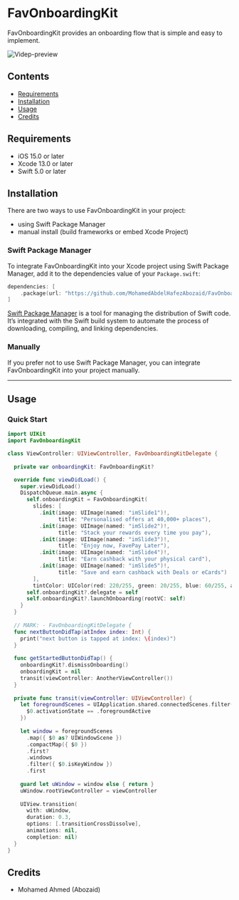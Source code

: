 #  FavOnboardingKit

FavOnboardingKit provides an onboarding flow that is simple and easy to implement.

![Videp-preview](https://raw.githubusercontent/MohamedAbdelHafezAbozaid/FavOnboardingKit/main/Videp-preview.gif)
## Contents

- [Requirements](#requirements)
- [Installation](#installation)
- [Usage](#usage)
- [Credits](#credits)

## Requirements

- iOS 15.0 or later
- Xcode 13.0 or later
- Swift 5.0 or later


## Installation
There are two ways to use FavOnboardingKit in your project:
- using Swift Package Manager
- manual install (build frameworks or embed Xcode Project)

### Swift Package Manager

To integrate FavOnboardingKit into your Xcode project using Swift Package Manager, add it to the dependencies value of your `Package.swift`:

```swift
dependencies: [
    .package(url: "https://github.com/MohamedAbdelHafezAbozaid/FavOnboardingKit.git", .upToNextMajor(from: "1.0.0"))
]
```
[Swift Package Manager](https://swift.org/package-manager/) is a tool for managing the distribution of Swift code. It’s integrated with the Swift build system to automate the process of downloading, compiling, and linking dependencies.

### Manually

If you prefer not to use Swift Package Manager, you can integrate FavOnboardingKit into your project manually.

---

## Usage

### Quick Start

```swift
import UIKit
import FavOnboardingKit

class ViewController: UIViewController, FavOnboardingKitDelegate {
  
  private var onboardingKit: FavOnboardingKit?

  override func viewDidLoad() {
    super.viewDidLoad()
    DispatchQueue.main.async {
      self.onboardingKit = FavOnboardingKit(
        slides: [
          .init(image: UIImage(named: "imSlide1")!,
                title: "Personalised offers at 40,000+ places"),
          .init(image: UIImage(named: "imSlide2")!,
                title: "Stack your rewards every time you pay"),
          .init(image: UIImage(named: "imSlide3")!,
                title: "Enjoy now, FavePay Later"),
          .init(image: UIImage(named: "imSlide4")!,
                title: "Earn cashback with your physical card"),
          .init(image: UIImage(named: "imSlide5")!,
                title: "Save and earn cashback with Deals or eCards")
        ],
        tintColor: UIColor(red: 220/255, green: 20/255, blue: 60/255, alpha: 1.0))
      self.onboardingKit?.delegate = self
      self.onboardingKit?.launchOnboarding(rootVC: self)
    }
  }
  
  // MARK: - FavOnboardingKitDelegate {
  func nextButtonDidTap(atIndex index: Int) {
    print("next button is tapped at index: \(index)")
  }
  
  func getStartedButtonDidTap() {
    onboardingKit?.dismissOnboarding()
    onboardingKit = nil
    transit(viewController: AnotherViewController())
  }
  
  private func transit(viewController: UIViewController) {
    let foregroundScenes = UIApplication.shared.connectedScenes.filter({
      $0.activationState == .foregroundActive
    })
    
    let window = foregroundScenes
      .map({ $0 as? UIWindowScene })
      .compactMap({ $0 })
      .first?
      .windows
      .filter({ $0.isKeyWindow })
      .first
    
    guard let uWindow = window else { return }
    uWindow.rootViewController = viewController
    
    UIView.transition(
      with: uWindow,
      duration: 0.3,
      options: [.transitionCrossDissolve],
      animations: nil,
      completion: nil)
  }
}
```

## Credits

- Mohamed Ahmed (Abozaid)

